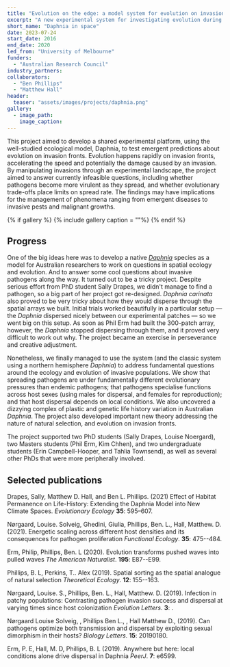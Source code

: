 ```yaml
---
title: "Evolution on the edge: a model system for evolution on invasion fronts"
excerpt: "A new experimental system for investigating evolution during invasion"
short_name: "Daphnia in space"
date: 2023-07-24
start_date: 2016
end_date: 2020
led_from: "University of Melbourne"
funders:
  - "Australian Research Council"
industry_partners:
collaborators:
  - "Ben Phillips"
  - "Matthew Hall"
header:
  teaser: "assets/images/projects/daphnia.png"
gallery:
  - image_path: 
    image_caption: 
---
```


This project aimed to develop a shared experimental platform, using the well-studied ecological model, Daphnia, to test emergent predictions about evolution on invasion fronts. Evolution happens rapidly on invasion fronts, accelerating the speed and potentially the damage caused by an invasion. By manipulating invasions through an experimental landscape, the project aimed to answer currently infeasible questions, including whether pathogens become more virulent as they spread, and whether evolutionary trade-offs place limits on spread rate. The findings may have implications for the management of phenomena ranging from emergent diseases to invasive pests and malignant growths.


{% if gallery %}
{% include gallery caption = ""%}
{% endif %}

## Progress

One of the big ideas here was to develop a native [*Daphnia*](https://en.wikipedia.org/wiki/Daphnia) species as a model for Australian researchers to work on questions in spatial ecology and evolution.  And to answer some cool questions about invasive pathogens along the way.  It turned out to be a tricky project.  Despite serious effort from PhD student Sally Drapes, we didn't manage to find a pathogen, so a big part of her project got re-designed.  *Daphnia carinata* also proved to be very tricky about how they would disperse through the spatial arrays we built.  Initial trials worked beautifully in a particular setup &mdash; the *Daphnia* dispersed nicely between our experimental patches &mdash; so we went big on this setup.  As soon as Phil Erm had built the 300-patch array, however, the *Daphnia* stopped dispersing through them, and it proved very difficult to work out why.  The project became an exercise in perseverance and creative adjustment.

Nonetheless, we finally managed to use the system (and the classic system using a northern hemisphere *Daphnia*) to address fundamental questions around the ecology and evolution of invasive populations.  We show that spreading pathogens are under fundamentally different evolutionary pressures than endemic pathogens; that pathogens specialise functions across host sexes (using males for dispersal, and females for reproduction); and that host dispersal depends on local conditions.  We also uncovered a dizzying complex of plastic and genetic life history variation in Australian *Daphnia*. The project also developed important new theory addressing the nature of natural selection, and evolution on invasion fronts.  

The project supported two PhD students (Sally Drapes, Louise Noergard), two Masters students (Phil Erm, Kim Chhen), and two undergraduate students (Erin Campbell-Hooper, and Tahlia Townsend), as well as several other PhDs that were more peripherally involved.

## Selected publications 


Drapes, Sally, Matthew D. Hall, and Ben L. Phillips. (2021) Effect of Habitat Permanence on Life-History: Extending the Daphnia Model into New Climate Spaces. *Evolutionary Ecology* **35**: 595–607.

Nørgaard, Louise. Solveig, Ghedini, Giulia, Phillips, Ben. L., Hall, Matthew. D. (2021).  Energetic scaling across different host densities and its consequences for pathogen proliferation  *Functional Ecology*. **35**: 475--484.

 
Erm, Philip, Phillips, Ben. L (2020).  Evolution transforms pushed waves into pulled waves  *The American Naturalist*. **195**: E87--E99.


Phillips, B. L, Perkins, T.. Alex (2019).  Spatial sorting as the spatial analogue of natural selection  *Theoretical Ecology*. **12**: 155--163.

 
Nørgaard, Louise. S., Phillips, Ben. L., Hall, Matthew. D. (2019).  Infection in patchy populations: Contrasting pathogen invasion success and dispersal at varying times since host colonization  *Evolution Letters*. **3**: .

 
Nørgaard Louise Solveig, , Phillips Ben L., , Hall Matthew D.,  (2019).  Can pathogens optimize both transmission and dispersal by exploiting sexual dimorphism in their hosts?  *Biology Letters*. **15**: 20190180.

 
Erm, P. E, Hall, M. D, Phillips, B. L (2019).  Anywhere but here: local conditions alone drive dispersal in Daphnia  *PeerJ*. **7**: e6599.

 
